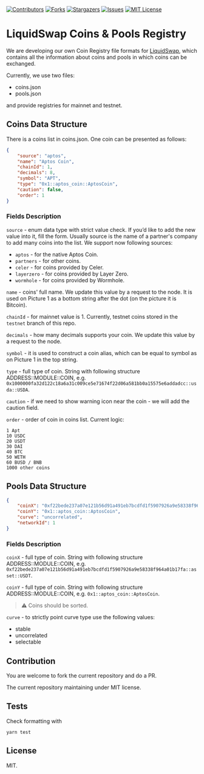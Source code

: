 <a name="readme-top"></a>

<!-- PROJECT SHIELDS -->
[![Contributors][contributors-shield]][contributors-url]
[![Forks][forks-shield]][forks-url]
[![Stargazers][stars-shield]][stars-url]
[![Issues][issues-shield]][issues-url]
[![MIT License][license-shield]][license-url]

# LiquidSwap Coins & Pools Registry

We are developing our own Coin Registry file formats for [LiquidSwap](https://liquidswap.com), which contains all the information about coins and pools in which coins can be exchanged.

Currently, we use two files: 

- coins.json
- pools.json

and provide registries for mainnet and testnet.

## Coins Data Structure

There is a coins list in coins.json. One coin can be presented as follows:

```JSON
{
    "source": "aptos",
    "name": "Aptos Coin",
    "chainId": 1,
    "decimals": 8,
    "symbol": "APT",
    "type": "0x1::aptos_coin::AptosCoin",
    "caution": false,
    "order": 1
}
```

### Fields Description

```source``` - enum data type with strict value check. If you’d like to add the new value into it, fill the form. Usually source is the name of a partner's company to add many coins into the list. We support now following sources: 

* ```aptos``` - for the native Aptos Coin.
* ```partners``` - for other coins.
* ```celer``` - for coins provided by Celer.
* ```layerzero``` - for coins provided by Layer Zero.
* ```wormhole``` - for coins provided by Wormhole.

```name``` - coins' full name. We update this value by a request to the node. It is used on Picture 1 as a bottom string after the dot (on the picture it is Bitcoin).

```chainId``` - for mainnet value is 1. Currently, testnet coins stored in the ```testnet``` branch of this repo.

```decimals``` - how many decimals supports your coin. We update this value by a request to the node.

```symbol``` -  it is used to construct a coin alias, which can be equal to symbol as on Picture 1 in the top string.

```type``` - full type of coin. String with following structure ADDRESS::MODULE::COIN, e.g. ```0x1000000fa32d122c18a6a31c009ce5e71674f22d06a581bb0a15575e6addadcc::usda::USDA```.

```caution``` - if we need to show warning icon near the coin - we will add the caution field.

```order``` - order of coin in coins list. Current logic:

```
1 Apt
10 USDC
20 USDT
30 DAI
40 BTC
50 WETH
60 BUSD / BNB
1000 other coins
````

## Pools Data Structure


```JSON
{
    "coinX": "0xf22bede237a07e121b56d91a491eb7bcdfd1f5907926a9e58338f964a01b17fa::asset::USDT",
    "coinY": "0x1::aptos_coin::AptosCoin",
    "curve": "uncorrelated",
    "networkId": 1
}
```

### Fields Description

```coinX``` - full type of coin. String with following structure ADDRESS::MODULE::COIN, e.g. ```0xf22bede237a07e121b56d91a491eb7bcdfd1f5907926a9e58338f964a01b17fa::asset::USDT```.

```coinY``` - full type of coin. String with following structure ADDRESS::MODULE::COIN, e.g. ```0x1::aptos_coin::AptosCoin```.

> ⚠️ Coins should be sorted.


```curve``` - to strictly point curve type use the following values: 
* stable
* uncorrelated
* selectable


## Contribution

You are welcome to fork the current repository and do a PR. 

The current repository maintaining under MIT license.


## Tests

Check formatting with 

```shell
yarn test
```

## License 

MIT.

<!-- MARKDOWN LINKS & IMAGES -->
<!-- https://www.markdownguide.org/basic-syntax/#reference-style-links -->
[contributors-shield]: https://img.shields.io/github/contributors/pontem-network/coins-registry.svg?style=for-the-badge
[contributors-url]: https://github.com/pontem-network/coins-registry/graphs/contributors
[forks-shield]: https://img.shields.io/github/forks/pontem-network/coins-registry.svg?style=for-the-badge
[forks-url]: https://github.com/pontem-network/coins-registry/network/members
[stars-shield]: https://img.shields.io/github/stars/pontem-network/coins-registry.svg?style=for-the-badge
[stars-url]: https://github.com/pontem-network/coins-registry/stargazers
[issues-shield]: https://img.shields.io/github/issues/pontem-network/coins-registry.svg?style=for-the-badge
[issues-url]: https://github.com/pontem-network/coins-registry/issues
[license-shield]: https://img.shields.io/github/license/pontem-network/coins-registry.svg?style=for-the-badge
[license-url]: https://github.com/pontem-network/coins-registry/blob/main/LICENSE
